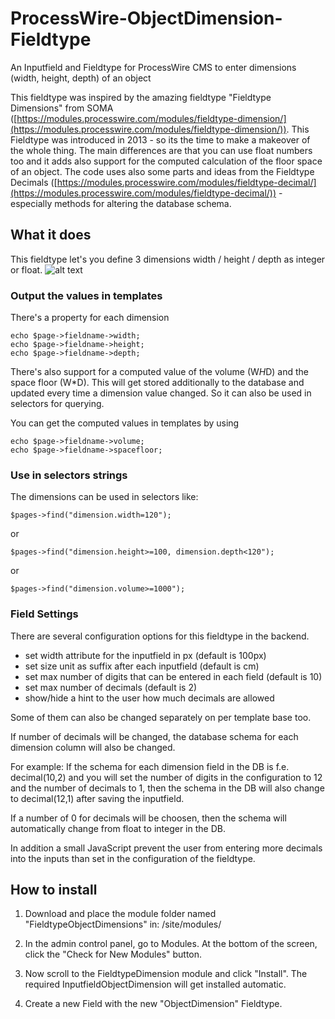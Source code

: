 # ProcessWire-ObjectDimension-Fieldtype
An Inputfield and Fieldtype for ProcessWire CMS to enter dimensions (width, height, depth) of an object

This fieldtype was inspired by the amazing fieldtype "Fieldtype Dimensions" from SOMA ([https://modules.processwire.com/modules/fieldtype-dimension/](https://modules.processwire.com/modules/fieldtype-dimension/)). This Fieldtype was introduced in 2013 - so its the time to make a makeover of the whole thing.
The main differences are that you can use float numbers too and it adds also support for the computed calculation of the floor space of an object.
The code uses also some parts and ideas from the Fieldtype Decimals ([https://modules.processwire.com/modules/fieldtype-decimal/](https://modules.processwire.com/modules/fieldtype-decimal/)) - especially methods for altering the database schema.

## What it does

This fieldtype let's you define 3 dimensions width / height / depth as integer or float.
![alt text](https://github.com/juergenweb/ProcessWire-ObjectDimension-Fieldtype/blob/master/ObjectDimensions.png?raw=true)

### Output the values in templates

There's a property for each dimension

```
echo $page->fieldname->width;
echo $page->fieldname->height;
echo $page->fieldname->depth;
```


There's also support for a computed value of the volume (W*H*D) and the space floor (W*D). This will get stored additionally
to the database and updated every time a dimension value changed. So it can also be used in selectors for querying.

You can get the computed values in templates by using

```
echo $page->fieldname->volume;
echo $page->fieldname->spacefloor;
```

### Use in selectors strings

The dimensions can be used in selectors like:

`$pages->find("dimension.width=120");`

or

`$pages->find("dimension.height>=100, dimension.depth<120");`

or

`$pages->find("dimension.volume>=1000");`

### Field Settings

There are several configuration options for this fieldtype in the backend. 

- set width attribute for the inputfield in px (default is 100px)
- set size unit as suffix after each inputfield (default is cm)
- set max number of digits that can be entered in each field (default is 10)
- set max number of decimals (default is 2)
- show/hide a hint to the user how much decimals are allowed

Some of them can also be changed separately on per template base too.

If number of decimals will be changed, the database schema for each dimension column will also be changed.

For example:
If the schema for each dimension field in the DB is f.e. decimal(10,2) and you will set the number of digits in the configuration to 12 and the number of decimals to 1, then the schema in the DB will also change to decimal(12,1) after saving the inputfield.

If a number of 0 for decimals will be choosen, then the schema will automatically change from float to integer in the DB.

In addition a small JavaScript prevent the user from entering more decimals into the inputs than set in the configuration of the fieldtype.

## How to install

1. Download and place the module folder named "FieldtypeObjectDimensions" in:
/site/modules/

2. In the admin control panel, go to Modules. At the bottom of the
screen, click the "Check for New Modules" button.

3. Now scroll to the FieldtypeDimension module and click "Install". The required InputfieldObjectDimension will get installed automatic.

4. Create a new Field with the new "ObjectDimension" Fieldtype.

